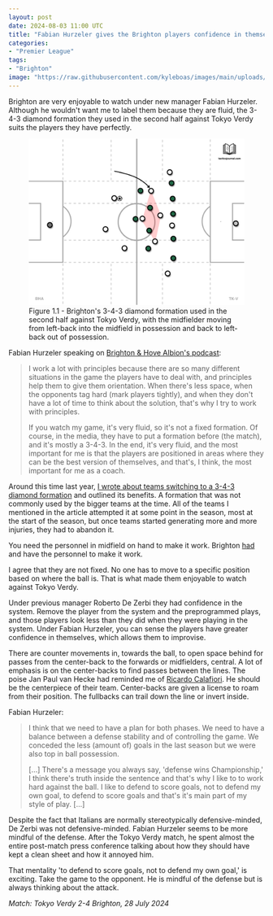 ```yaml
---
layout: post
date: 2024-08-03 11:00 UTC
title: "Fabian Hurzeler gives the Brighton players confidence in themselves"
categories:
- "Premier League"
tags:
- "Brighton"
image: "https://raw.githubusercontent.com/kyleboas/images/main/uploads/2024/08/01/Image-01Aug2024_23:50:46.png"
---
```


Brighton are very enjoyable to watch under new manager Fabian Hurzeler. Although he wouldn't want me to label them because they are fluid, the 3-4-3 diamond formation they used in the second half against Tokyo Verdy suits the players they have perfectly.

<!---more--->

<figure>
    <img src="https://raw.githubusercontent.com/kyleboas/images/main/uploads/2024/08/01/Image-01Aug2024_23:52:25.png">
    <figcaption>Figure 1.1 - Brighton's 3-4-3 diamond formation used in the second half against Tokyo Verdy, with the midfielder moving from left-back into the midfield in possession and back to left-back out of possession.</figcaption>
</figure>

Fabian Hurzeler speaking on [Brighton & Hove Albion's podcast](https://youtu.be/amWsdgfJrOQ?si=oNwZkTOrAYrWrrwc):

> I work a lot with principles because there are so many different situations in the game the players have to deal with, and principles help them to give them orientation. When there's less space, when the opponents tag hard (mark players tightly), and when they don't have a lot of time to think about the solution, that's why I try to work with principles. 
> 
> If you watch my game, it's very fluid, so it's not a fixed formation. Of course, in the media, they have to put a formation before (the match), and it's mostly a 3-4-3. In the end, it's very fluid, and the most important for me is that the players are positioned in areas where they can be the best version of themselves, and that's, I think, the most important for me as a coach.

Around this time last year, [I wrote about teams switching to a 3-4-3 diamond formation](https://tacticsjournal.com/2023/07/06/the-switch-from-box-to-diamond-next-season/) and outlined its benefits. A formation that was not commonly used by the bigger teams at the time. All of the teams I mentioned in the article attempted it at some point in the season, most at the start of the season, but once teams started generating more and more injuries, they had to abandon it. 

You need the personnel in midfield on hand to make it work. Brighton [had](https://x.com/tacticsjournal/status/1655645340417024020?s=46&t=EwWKBMyY400eGGXYwoRkiw) and have the personnel to make it work. 

I agree that they are not fixed. No one has to move to a specific position based on where the ball is. That is what made them enjoyable to watch against Tokyo Verdy. 

Under previous manager Roberto De Zerbi they had confidence in the system. Remove the player from the system and the preprogrammed plays, and those players look less than they did when they were playing in the system. Under Fabian Hurzeler, you can sense the players have greater confidence in themselves, which allows them to improvise. 

There are counter movements in, towards the ball, to open space behind for passes from the center-back to the forwards or midfielders, central. A lot of emphasis is on the center-backs to find passes between the lines. The poise Jan Paul van Hecke had reminded me of [Ricardo Calafiori](https://tacticsjournal.com/2024/04/23/bologna-rotate-to-free-calafiori/). He should be the centerpiece of their team. Center-backs are given a license to roam from their position. The fullbacks can trail down the line or invert inside. 

Fabian Hurzeler: 

> I think that we need to have a plan for both phases. We need to have a balance between a defense stability and of controlling the game. We conceded the less (amount of) goals in the last season but we were also top in ball possession. 
> 
> [...] There's a message you always say, 'defense wins Championship,' I think there's truth inside the sentence and that's why I like to to work hard against the ball. I like to defend to score goals, not to defend my own goal, to defend to score goals and that's it's main part of my style of play. [...]

Despite the fact that Italians are normally stereotypically defensive-minded, De Zerbi was not defensive-minded. Fabian Hurzeler seems to be more mindful of the defense. After the Tokyo Verdy match, he spent almost the entire post-match press conference talking about how they should have kept a clean sheet and how it annoyed him. 

That mentality 'to defend to score goals, not to defend my own goal,' is exciting. Take the game to the opponent. He is mindful of the defense but is always thinking about the attack. 

*Match: Tokyo Verdy 2-4 Brighton, 28 July 2024*